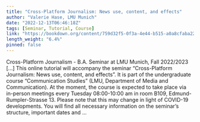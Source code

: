 ```yaml
---
title: "Cross-Platform Journalism: News use, content, and effects"
author: "Valerie Hase, LMU Munich"
date: "2022-12-13T06:46:18Z"
tags: [Seminar, Tutorial, Course]
link: "https://bookdown.org/content/759d32f5-0f3a-4e44-b515-a0a8cfaba221/"
length_weight: "6.4%"
pinned: false
---
```


Cross-Platform Journalism - B.A. Seminar at LMU Munich, Fall 2022/2023 [...] This online tutorial will accompany the seminar “Cross-Platform Journalism: News use, content, and effects”. It is part of the undergraduate course “Communication Studies” (LMU, Department of Media and Communication). At the moment, the course is expected to take place via in-person meetings every Tuesday 08:00-10:00 am in room B109, Edmund-Rumpler-Strasse 13. Please note that this may change in light of COVID-19 developments. You will find all necessary information on the seminar’s structure, important dates and ...
